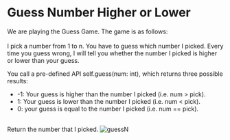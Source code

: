 # Guess Number Higher or Lower

We are playing the Guess Game. The game is as follows:<br /><br />
I pick a number from 1 to n. You have to guess which number I picked.  Every time you guess wrong, I will tell you whether the number I picked is higher or lower than your guess.

You call a pre-defined API self.guess(num: int), which returns three possible results:
* -1: Your guess is higher than the number I picked (i.e. num > pick).
* 1: Your guess is lower than the number I picked (i.e. num < pick).
* 0: your guess is equal to the number I picked (i.e. num == pick).
<br /><br />

Return the number that I picked.
![guessN](https://github.com/radixon/UnitTest/assets/59415488/622696e6-ed60-4c66-b9cc-70c921926659)
